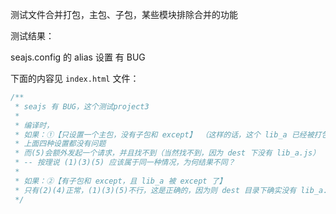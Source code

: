 测试文件合并打包，主包、子包，某些模块排除合并的功能

测试结果：

seajs.config 的 alias 设置 有 BUG

下面的内容见 `index.html` 文件：
```javascript
/**
 * seajs 有 BUG，这个测试project3
 *
 * 编译时，
 * 如果：①【只设置一个主包，没有子包和 except】 （这样的话，这个 lib_a 已经被打包进主包了）
 * 上面四种设置都没有问题
 * 而(5)会额外发起一个请求，并且找不到（当然找不到，因为 dest 下没有 lib_a.js）
 * -- 按理说 (1)(3)(5) 应该属于同一种情况，为何结果不同？
 *
 * 如果：②【有子包和 except，且 lib_a 被 except 了】
 * 只有(2)(4)正常，(1)(3)(5)不行，这是正确的，因为则 dest 目录下确实没有 lib_a.js
 */
```